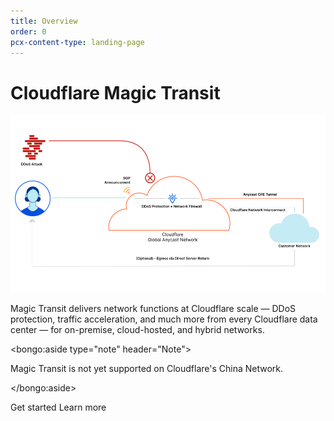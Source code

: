 ```yaml
---
title: Overview
order: 0
pcx-content-type: landing-page
---
```


# Cloudflare Magic Transit

![Magic Transit deployment diagram](./static/egress-diagram.png)

Magic Transit delivers network functions at Cloudflare scale — DDoS protection, traffic acceleration, and much more from every Cloudflare data center — for on-premise, cloud-hosted, and hybrid networks.

<bongo:aside type="note" header="Note">

Magic Transit is not yet supported on Cloudflare's China Network.

</bongo:aside>

<ButtonGroup>
  <bongo:button type="primary" href="/get-started">
    Get started
  </bongo:button>
  <bongo:button type="secondary" href="/about">
    Learn more
  </bongo:button>
</ButtonGroup>
